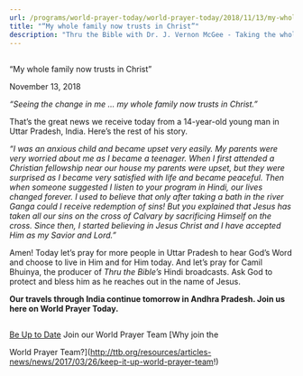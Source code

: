 ```yaml
---
url: /programs/world-prayer-today/world-prayer-today/2018/11/13/my-whole-family-now-trusts-in-christ
title: "“My whole family now trusts in Christ”"
description: "Thru the Bible with Dr. J. Vernon McGee - Taking the whole Word to the whole world"
---
```







## 
 “My whole family now trusts in Christ”


November 13, 2018




*“Seeing the change in me … my whole family now trusts in Christ.”*


That’s the great news we receive today from a 14-year-old young man in Uttar Pradesh, India. Here’s the rest of his story.


*“I was an anxious child and became upset very easily. My parents were very worried about me as I became a teenager. When I first attended a Christian fellowship near our house my parents were upset, but they were surprised as I became very satisfied with life and became peaceful. Then when someone suggested I listen to your program in Hindi, our lives changed forever. I used to believe that only after taking a bath in the river Ganga could I receive redemption of sins! But you explained that Jesus has taken all our sins on the cross of Calvary by sacrificing Himself on the cross. Since then, I started believing in Jesus Christ and I have accepted Him as my Savior and Lord.”*


Amen! Today let’s pray for more people in Uttar Pradesh to hear God’s Word and choose to live in Him and for Him today. And let’s pray for Camil Bhuinya, the producer of *Thru the Bible’s* Hindi broadcasts. Ask God to protect and bless him as he reaches out in the name of Jesus.


**Our travels through India continue tomorrow in Andhra Pradesh. Join us here on World Prayer Today.**







## 




[Be Up to Date](http://feeds.feedburner.com/WorldPrayerToday "World Prayer Today RSS Feed")
Join our World Prayer Team
[Why join the  

World Prayer Team?](http://ttb.org/resources/articles-news/news/2017/03/26/keep-it-up-world-prayer-team!)




